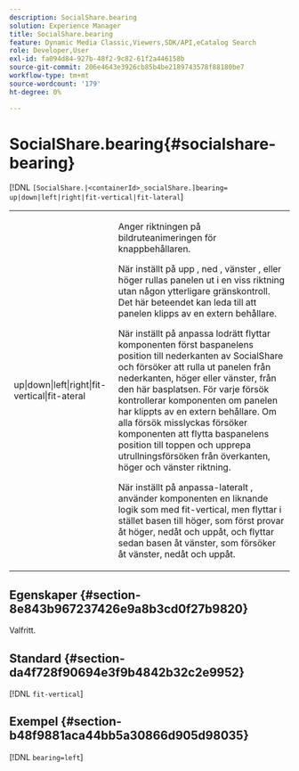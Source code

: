 ```yaml
---
description: SocialShare.bearing
solution: Experience Manager
title: SocialShare.bearing
feature: Dynamic Media Classic,Viewers,SDK/API,eCatalog Search
role: Developer,User
exl-id: fa094d84-927b-48f2-9c82-61f2a446158b
source-git-commit: 206e4643e3926cb85b4be2189743578f88180be7
workflow-type: tm+mt
source-wordcount: '179'
ht-degree: 0%

---
```


# SocialShare.bearing{#socialshare-bearing}

[!DNL `[SocialShare.|<containerId>_socialShare.]bearing= up|down|left|right|fit-vertical|fit-lateral`]

<table id="table_0002BE81371D4E16A56FBEDD13FDF3C2"> 
 <tbody> 
  <tr> 
   <td colname="col1"> <p> <span class="codeph"> up|down|left|right|fit-vertical|fit-ateral </span> </p> </td> 
   <td colname="col2"> <p> Anger riktningen på bildruteanimeringen för knappbehållaren. </p> <p> När inställt på <span class="codeph"> upp </span>, <span class="codeph"> ned </span>, <span class="codeph"> vänster </span>, eller <span class="codeph"> höger </span>rullas panelen ut i en viss riktning utan någon ytterligare gränskontroll. Det här beteendet kan leda till att panelen klipps av en extern behållare. </p> <p>När inställt på <span class="codeph"> anpassa lodrätt </span>flyttar komponenten först baspanelens position till nederkanten av SocialShare och försöker att rulla ut panelen från nederkanten, höger eller vänster, från den här basplatsen. För varje försök kontrollerar komponenten om panelen har klippts av en extern behållare. Om alla försök misslyckas försöker komponenten att flytta baspanelens position till toppen och upprepa utrullningsförsöken från överkanten, höger och vänster riktning. </p> <p>När inställt på <span class="codeph"> anpassa-lateralt </span>, använder komponenten en liknande logik som med fit-vertical, men flyttar i stället basen till höger, som först provar åt höger, nedåt och uppåt, och flyttar sedan basen åt vänster, som försöker åt vänster, nedåt och uppåt. </p> </td> 
  </tr> 
 </tbody> 
</table>

## Egenskaper {#section-8e843b967237426e9a8b3cd0f27b9820}

Valfritt.

## Standard {#section-da4f728f90694e3f9b4842b32c2e9952}

[!DNL `fit-vertical`]

## Exempel {#section-b48f9881aca44bb5a30866d905d98035}

[!DNL `bearing=left`]
